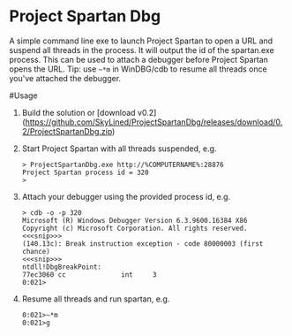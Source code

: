 # Project Spartan Dbg
A simple command line exe to launch Project Spartan to open a URL and suspend
all threads in the process. It will output the id of the spartan.exe process.
This can be used to attach a debugger before Project Spartan opens the URL.
Tip: use `~*m` in WinDBG/cdb to resume all threads once you've attached the
debugger.

#Usage
1. Build the solution or [download v0.2]
  (https://github.com/SkyLined/ProjectSpartanDbg/releases/download/0.2/ProjectSpartanDbg.zip)
2. Start Project Spartan with all threads suspended, e.g.
    
    ```
    > ProjectSpartanDbg.exe http://%COMPUTERNAME%:28876
    Project Spartan process id = 320
    >
    ```
3. Attach your debugger using the provided process id, e.g.
    
    ```
    > cdb -o -p 320
    Microsoft (R) Windows Debugger Version 6.3.9600.16384 X86
    Copyright (c) Microsoft Corporation. All rights reserved.
    <<<snip>>>
    (140.13c): Break instruction exception - code 80000003 (first chance)
    <<<snip>>>
    ntdll!DbgBreakPoint:
    77ec3060 cc              int     3
    0:021>
    ```
4. Resume all threads and run spartan, e.g. 
    
    ```
    0:021>~*m
    0:021>g
    ```


